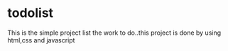# todolist
This is the simple project list the work to do..this project is done by using html,css and javascript